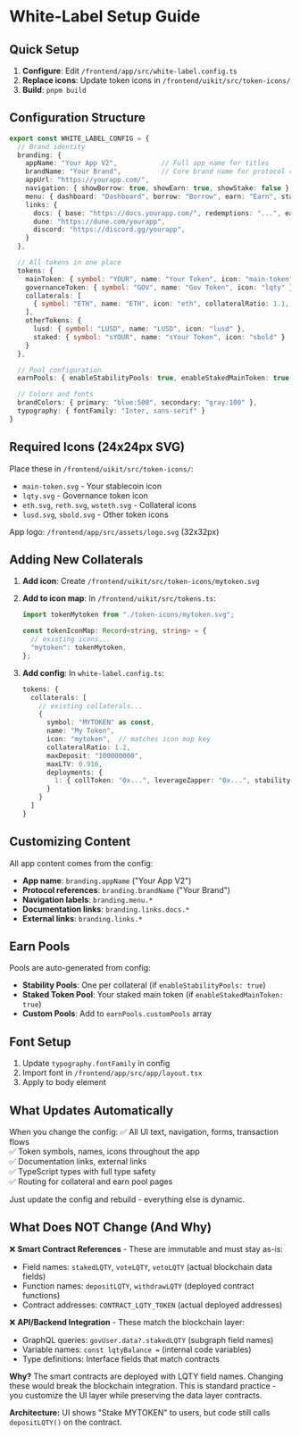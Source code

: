 # White-Label Setup Guide

## Quick Setup

1. **Configure**: Edit `/frontend/app/src/white-label.config.ts`
2. **Replace icons**: Update token icons in `/frontend/uikit/src/token-icons/`
3. **Build**: `pnpm build`

## Configuration Structure

```typescript
export const WHITE_LABEL_CONFIG = {
  // Brand identity
  branding: {
    appName: "Your App V2",           // Full app name for titles
    brandName: "Your Brand",          // Core brand name for protocol references
    appUrl: "https://yourapp.com/",
    navigation: { showBorrow: true, showEarn: true, showStake: false },
    menu: { dashboard: "Dashboard", borrow: "Borrow", earn: "Earn", stake: "Stake" },
    links: {
      docs: { base: "https://docs.yourapp.com/", redemptions: "...", earn: "..." },
      dune: "https://dune.com/yourapp",
      discord: "https://discord.gg/yourapp",
    }
  },

  // All tokens in one place
  tokens: {
    mainToken: { symbol: "YOUR", name: "Your Token", icon: "main-token" },
    governanceToken: { symbol: "GOV", name: "Gov Token", icon: "lqty" },
    collaterals: [
      { symbol: "ETH", name: "ETH", icon: "eth", collateralRatio: 1.1, maxDeposit: "100000000", maxLTV: 0.916, deployments: {...} }
    ],
    otherTokens: {
      lusd: { symbol: "LUSD", name: "LUSD", icon: "lusd" },
      staked: { symbol: "sYOUR", name: "sYour Token", icon: "sbold" }
    }
  },

  // Pool configuration
  earnPools: { enableStabilityPools: true, enableStakedMainToken: true },

  // Colors and fonts
  brandColors: { primary: "blue:500", secondary: "gray:100" },
  typography: { fontFamily: "Inter, sans-serif" }
}
```

## Required Icons (24x24px SVG)

Place these in `/frontend/uikit/src/token-icons/`:
- `main-token.svg` - Your stablecoin icon
- `lqty.svg` - Governance token icon  
- `eth.svg`, `reth.svg`, `wsteth.svg` - Collateral icons
- `lusd.svg`, `sbold.svg` - Other token icons

App logo: `/frontend/app/src/assets/logo.svg` (32x32px)

## Adding New Collaterals

1. **Add icon**: Create `/frontend/uikit/src/token-icons/mytoken.svg`

2. **Add to icon map**: In `/frontend/uikit/src/tokens.ts`:
   ```typescript
   import tokenMytoken from "./token-icons/mytoken.svg";
   
   const tokenIconMap: Record<string, string> = {
     // existing icons...
     "mytoken": tokenMytoken,
   };
   ```

3. **Add config**: In `white-label.config.ts`:
   ```typescript
   tokens: {
     collaterals: [
       // existing collaterals...
       {
         symbol: "MYTOKEN" as const,
         name: "My Token",
         icon: "mytoken",  // matches icon map key
         collateralRatio: 1.2,
         maxDeposit: "100000000",
         maxLTV: 0.916,
         deployments: {
           1: { collToken: "0x...", leverageZapper: "0x...", stabilityPool: "0x...", troveManager: "0x..." }
         }
       }
     ]
   }
   ```

## Customizing Content

All app content comes from the config:
- **App name**: `branding.appName` ("Your App V2")  
- **Protocol references**: `branding.brandName` ("Your Brand")
- **Navigation labels**: `branding.menu.*`
- **Documentation links**: `branding.links.docs.*`
- **External links**: `branding.links.*`

## Earn Pools

Pools are auto-generated from config:
- **Stability Pools**: One per collateral (if `enableStabilityPools: true`)
- **Staked Token Pool**: Your staked main token (if `enableStakedMainToken: true`)  
- **Custom Pools**: Add to `earnPools.customPools` array

## Font Setup

1. Update `typography.fontFamily` in config
2. Import font in `/frontend/app/src/app/layout.tsx`
3. Apply to body element

## What Updates Automatically

When you change the config:
✅ All UI text, navigation, forms, transaction flows  
✅ Token symbols, names, icons throughout the app  
✅ Documentation links, external links  
✅ TypeScript types with full type safety  
✅ Routing for collateral and earn pool pages

Just update the config and rebuild - everything else is dynamic.

## What Does NOT Change (And Why)

❌ **Smart Contract References** - These are immutable and must stay as-is:
- Field names: `stakedLQTY`, `voteLQTY`, `vetoLQTY` (actual blockchain data fields)
- Function names: `depositLQTY`, `withdrawLQTY` (deployed contract functions)  
- Contract addresses: `CONTRACT_LQTY_TOKEN` (actual deployed addresses)

❌ **API/Backend Integration** - These match the blockchain layer:
- GraphQL queries: `govUser.data?.stakedLQTY` (subgraph field names)
- Variable names: `const lqtyBalance =` (internal code variables)
- Type definitions: Interface fields that match contracts

**Why?** The smart contracts are deployed with LQTY field names. Changing these would break the blockchain integration. This is standard practice - you customize the UI layer while preserving the data layer contracts.

**Architecture:** UI shows "Stake MYTOKEN" to users, but code still calls `depositLQTY()` on the contract.